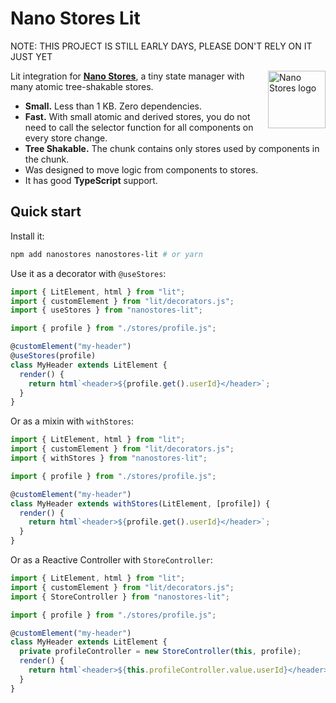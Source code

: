 # Nano Stores Lit

NOTE: THIS PROJECT IS STILL EARLY DAYS, PLEASE DON'T RELY ON IT JUST YET

<img align="right" width="92" height="92" title="Nano Stores logo"
     src="https://nanostores.github.io/nanostores/logo.svg">

Lit integration for **[Nano Stores]**, a tiny state manager
with many atomic tree-shakable stores.

- **Small.** Less than 1 KB. Zero dependencies.
- **Fast.** With small atomic and derived stores, you do not need to call
  the selector function for all components on every store change.
- **Tree Shakable.** The chunk contains only stores used by components
  in the chunk.
- Was designed to move logic from components to stores.
- It has good **TypeScript** support.

## Quick start

Install it:

```bash
npm add nanostores nanostores-lit # or yarn
```

Use it as a decorator with `@useStores`:

```ts
import { LitElement, html } from "lit";
import { customElement } from "lit/decorators.js";
import { useStores } from "nanostores-lit";

import { profile } from "./stores/profile.js";

@customElement("my-header")
@useStores(profile)
class MyHeader extends LitElement {
  render() {
    return html`<header>${profile.get().userId}</header>`;
  }
}
```

Or as a mixin with `withStores`:

```ts
import { LitElement, html } from "lit";
import { customElement } from "lit/decorators.js";
import { withStores } from "nanostores-lit";

import { profile } from "./stores/profile.js";

@customElement("my-header")
class MyHeader extends withStores(LitElement, [profile]) {
  render() {
    return html`<header>${profile.get().userId}</header>`;
  }
}
```

Or as a Reactive Controller with `StoreController`:

```ts
import { LitElement, html } from "lit";
import { customElement } from "lit/decorators.js";
import { StoreController } from "nanostores-lit";

import { profile } from "./stores/profile.js";

@customElement("my-header")
class MyHeader extends LitElement {
  private profileController = new StoreController(this, profile);
  render() {
    return html`<header>${this.profileController.value.userId}</header>`;
  }
}
```

[Nano Stores]: https://github.com/nanostores/nanostores/
